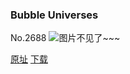 ### Bubble Universes
No.2688
![图片不见了~~~](https://imgs.xkcd.com/comics/bubble_universes.png)

[原址](https://xkcd.com//2688) [下载](https://imgs.xkcd.com/comics/bubble_universes.png)

